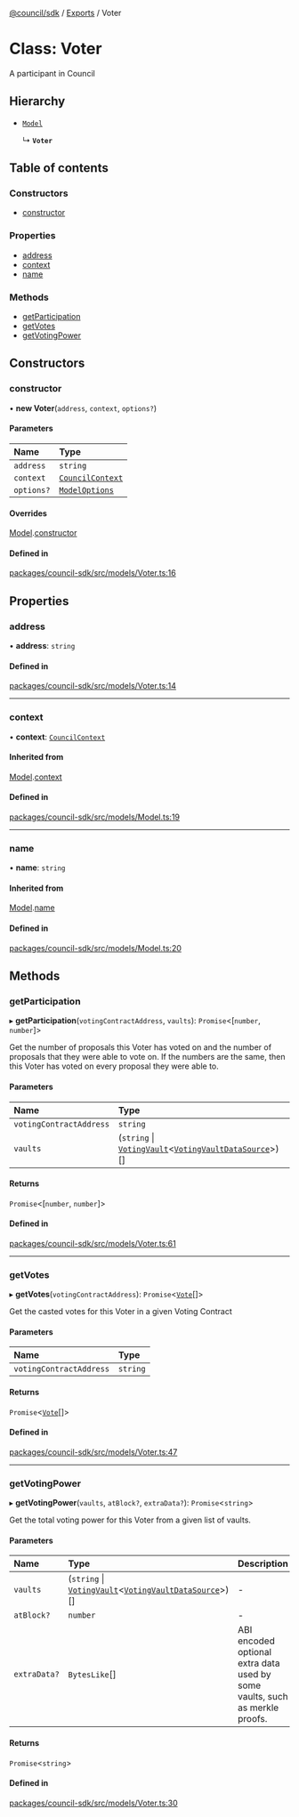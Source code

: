 [@council/sdk](../README.md) / [Exports](../modules.md) / Voter

# Class: Voter

A participant in Council

## Hierarchy

- [`Model`](Model.md)

  ↳ **`Voter`**

## Table of contents

### Constructors

- [constructor](Voter.md#constructor)

### Properties

- [address](Voter.md#address)
- [context](Voter.md#context)
- [name](Voter.md#name)

### Methods

- [getParticipation](Voter.md#getparticipation)
- [getVotes](Voter.md#getvotes)
- [getVotingPower](Voter.md#getvotingpower)

## Constructors

### constructor

• **new Voter**(`address`, `context`, `options?`)

#### Parameters

| Name | Type |
| :------ | :------ |
| `address` | `string` |
| `context` | [`CouncilContext`](CouncilContext.md) |
| `options?` | [`ModelOptions`](../interfaces/ModelOptions.md) |

#### Overrides

[Model](Model.md).[constructor](Model.md#constructor)

#### Defined in

[packages/council-sdk/src/models/Voter.ts:16](https://github.com/element-fi/council-monorepo/blob/c3de473/packages/council-sdk/src/models/Voter.ts#L16)

## Properties

### address

• **address**: `string`

#### Defined in

[packages/council-sdk/src/models/Voter.ts:14](https://github.com/element-fi/council-monorepo/blob/c3de473/packages/council-sdk/src/models/Voter.ts#L14)

___

### context

• **context**: [`CouncilContext`](CouncilContext.md)

#### Inherited from

[Model](Model.md).[context](Model.md#context)

#### Defined in

[packages/council-sdk/src/models/Model.ts:19](https://github.com/element-fi/council-monorepo/blob/c3de473/packages/council-sdk/src/models/Model.ts#L19)

___

### name

• **name**: `string`

#### Inherited from

[Model](Model.md).[name](Model.md#name)

#### Defined in

[packages/council-sdk/src/models/Model.ts:20](https://github.com/element-fi/council-monorepo/blob/c3de473/packages/council-sdk/src/models/Model.ts#L20)

## Methods

### getParticipation

▸ **getParticipation**(`votingContractAddress`, `vaults`): `Promise`<[`number`, `number`]\>

Get the number of proposals this Voter has voted on and the number of
proposals that they were able to vote on. If the numbers are the same, then
this Voter has voted on every proposal they were able to.

#### Parameters

| Name | Type |
| :------ | :------ |
| `votingContractAddress` | `string` |
| `vaults` | (`string` \| [`VotingVault`](VotingVault.md)<[`VotingVaultDataSource`](../interfaces/VotingVaultDataSource.md)\>)[] |

#### Returns

`Promise`<[`number`, `number`]\>

#### Defined in

[packages/council-sdk/src/models/Voter.ts:61](https://github.com/element-fi/council-monorepo/blob/c3de473/packages/council-sdk/src/models/Voter.ts#L61)

___

### getVotes

▸ **getVotes**(`votingContractAddress`): `Promise`<[`Vote`](Vote.md)[]\>

Get the casted votes for this Voter in a given Voting Contract

#### Parameters

| Name | Type |
| :------ | :------ |
| `votingContractAddress` | `string` |

#### Returns

`Promise`<[`Vote`](Vote.md)[]\>

#### Defined in

[packages/council-sdk/src/models/Voter.ts:47](https://github.com/element-fi/council-monorepo/blob/c3de473/packages/council-sdk/src/models/Voter.ts#L47)

___

### getVotingPower

▸ **getVotingPower**(`vaults`, `atBlock?`, `extraData?`): `Promise`<`string`\>

Get the total voting power for this Voter from a given list of vaults.

#### Parameters

| Name | Type | Description |
| :------ | :------ | :------ |
| `vaults` | (`string` \| [`VotingVault`](VotingVault.md)<[`VotingVaultDataSource`](../interfaces/VotingVaultDataSource.md)\>)[] | - |
| `atBlock?` | `number` | - |
| `extraData?` | `BytesLike`[] | ABI encoded optional extra data used by some vaults, such as merkle proofs. |

#### Returns

`Promise`<`string`\>

#### Defined in

[packages/council-sdk/src/models/Voter.ts:30](https://github.com/element-fi/council-monorepo/blob/c3de473/packages/council-sdk/src/models/Voter.ts#L30)
